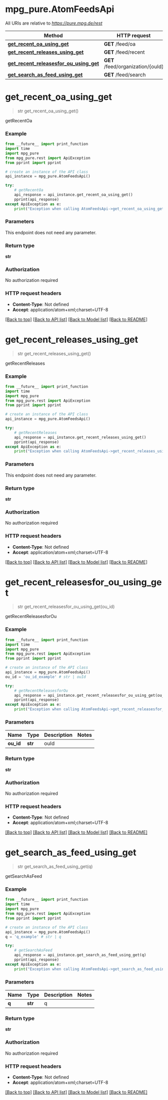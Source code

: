 # mpg_pure.AtomFeedsApi

All URIs are relative to *https://pure.mpg.de/rest*

Method | HTTP request | Description
------------- | ------------- | -------------
[**get_recent_oa_using_get**](AtomFeedsApi.md#get_recent_oa_using_get) | **GET** /feed/oa | getRecentOa
[**get_recent_releases_using_get**](AtomFeedsApi.md#get_recent_releases_using_get) | **GET** /feed/recent | getRecentReleases
[**get_recent_releasesfor_ou_using_get**](AtomFeedsApi.md#get_recent_releasesfor_ou_using_get) | **GET** /feed/organization/{ouId} | getRecentReleasesforOu
[**get_search_as_feed_using_get**](AtomFeedsApi.md#get_search_as_feed_using_get) | **GET** /feed/search | getSearchAsFeed


# **get_recent_oa_using_get**
> str get_recent_oa_using_get()

getRecentOa

### Example
```python
from __future__ import print_function
import time
import mpg_pure
from mpg_pure.rest import ApiException
from pprint import pprint

# create an instance of the API class
api_instance = mpg_pure.AtomFeedsApi()

try:
    # getRecentOa
    api_response = api_instance.get_recent_oa_using_get()
    pprint(api_response)
except ApiException as e:
    print("Exception when calling AtomFeedsApi->get_recent_oa_using_get: %s\n" % e)
```

### Parameters
This endpoint does not need any parameter.

### Return type

**str**

### Authorization

No authorization required

### HTTP request headers

 - **Content-Type**: Not defined
 - **Accept**: application/atom+xml;charset=UTF-8

[[Back to top]](#) [[Back to API list]](../README.md#documentation-for-api-endpoints) [[Back to Model list]](../README.md#documentation-for-models) [[Back to README]](../README.md)

# **get_recent_releases_using_get**
> str get_recent_releases_using_get()

getRecentReleases

### Example
```python
from __future__ import print_function
import time
import mpg_pure
from mpg_pure.rest import ApiException
from pprint import pprint

# create an instance of the API class
api_instance = mpg_pure.AtomFeedsApi()

try:
    # getRecentReleases
    api_response = api_instance.get_recent_releases_using_get()
    pprint(api_response)
except ApiException as e:
    print("Exception when calling AtomFeedsApi->get_recent_releases_using_get: %s\n" % e)
```

### Parameters
This endpoint does not need any parameter.

### Return type

**str**

### Authorization

No authorization required

### HTTP request headers

 - **Content-Type**: Not defined
 - **Accept**: application/atom+xml;charset=UTF-8

[[Back to top]](#) [[Back to API list]](../README.md#documentation-for-api-endpoints) [[Back to Model list]](../README.md#documentation-for-models) [[Back to README]](../README.md)

# **get_recent_releasesfor_ou_using_get**
> str get_recent_releasesfor_ou_using_get(ou_id)

getRecentReleasesforOu

### Example
```python
from __future__ import print_function
import time
import mpg_pure
from mpg_pure.rest import ApiException
from pprint import pprint

# create an instance of the API class
api_instance = mpg_pure.AtomFeedsApi()
ou_id = 'ou_id_example' # str | ouId

try:
    # getRecentReleasesforOu
    api_response = api_instance.get_recent_releasesfor_ou_using_get(ou_id)
    pprint(api_response)
except ApiException as e:
    print("Exception when calling AtomFeedsApi->get_recent_releasesfor_ou_using_get: %s\n" % e)
```

### Parameters

Name | Type | Description  | Notes
------------- | ------------- | ------------- | -------------
 **ou_id** | **str**| ouId | 

### Return type

**str**

### Authorization

No authorization required

### HTTP request headers

 - **Content-Type**: Not defined
 - **Accept**: application/atom+xml;charset=UTF-8

[[Back to top]](#) [[Back to API list]](../README.md#documentation-for-api-endpoints) [[Back to Model list]](../README.md#documentation-for-models) [[Back to README]](../README.md)

# **get_search_as_feed_using_get**
> str get_search_as_feed_using_get(q)

getSearchAsFeed

### Example
```python
from __future__ import print_function
import time
import mpg_pure
from mpg_pure.rest import ApiException
from pprint import pprint

# create an instance of the API class
api_instance = mpg_pure.AtomFeedsApi()
q = 'q_example' # str | q

try:
    # getSearchAsFeed
    api_response = api_instance.get_search_as_feed_using_get(q)
    pprint(api_response)
except ApiException as e:
    print("Exception when calling AtomFeedsApi->get_search_as_feed_using_get: %s\n" % e)
```

### Parameters

Name | Type | Description  | Notes
------------- | ------------- | ------------- | -------------
 **q** | **str**| q | 

### Return type

**str**

### Authorization

No authorization required

### HTTP request headers

 - **Content-Type**: Not defined
 - **Accept**: application/atom+xml;charset=UTF-8

[[Back to top]](#) [[Back to API list]](../README.md#documentation-for-api-endpoints) [[Back to Model list]](../README.md#documentation-for-models) [[Back to README]](../README.md)

